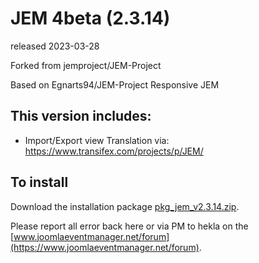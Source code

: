 # JEM 4beta (2.3.14)
released 2023-03-28

Forked from jemproject/JEM-Project

Based on Egnarts94/JEM-Project Responsive JEM

## This version includes:
- Import/Export view
Translation via:  https://www.transifex.com/projects/p/JEM/

## To install
Download the installation package [pkg_jem_v2.3.14.zip](https://raw.githubusercontent.com/Heklaterriol/JEM-Project/JEM-4beta2/pkg_jem_v2.3.14.zip).    

Please report all error back here or via PM to hekla on the [www.joomlaeventmanager.net/forum](https://www.joomlaeventmanager.net/forum).